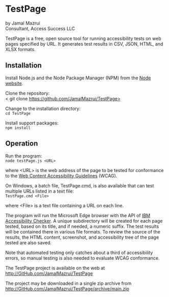 ﻿# TestPage

by Jamal Mazrui \
Consultant, Access Success LLC

TestPage is a free, open source tool for running accessibility tests on web pages specified by URL. It generates test results in CSV, JSON, HTML, and XLSX formats.

## Installation

Install Node.js and the Node Package Manager (NPM) from the [Node website](https://nodejs.org/en).

Clone the repository: \
<   git clone https://github.com/JamalMazrui/TestPage>

Change to the installation directory: \
`cd TestPage`

Install support packages: \
`npm install`

## Operation

Run the program: \
`node testPage.js <URL>`

where \<URL\> is the web address of the page to be tested for conformance to the [Web Content Accessibility Guidelines](https://www.w3.org/TR/WCAG22/) (WCAG).

On Windows, a batch file, TestPage.cmd, is also available that can test multiple URLs listed in a text file: \
`TestPage.cmd <File>`

where \<File\> is a text file containing a URL on each line.

The program will run the Microsoft Edge browser with the API of [IBM Accessibility Checker](https://www.npmjs.com/package/accessibility-checker). A unique subdirectory will be created for each page tested, based on its title, and if needed, a numeric suffix. The test results will be contained there in various file formats. To review the source of the results, the HTML content, screenshot, and accessibility tree of the page tested are also saved.

Note that automated testing only catches about a third of accessibility errors, so manual testing is also needed to evaluate WCAG conformance.

The TestPage project is available on the web at \
<http://GitHub.com/JamalMazrui/TestPage>

The project may be downloaded in a single zip archive from \
<http://GitHub.com/JamalMazrui/TestPage/archive/main.zip>
